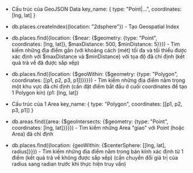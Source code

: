 - Cấu trúc của GeoJSON Data
  key_name: {
  type: "Point|...",
  coordinates: [lng, lat]
  }

- db.places.createIndex({location: "2dsphere"}) - Tạo Geospatial Index

- db.places.find({location: {$near: {$geometry: {type: "Point", coordinates: [lng, lat]}, $maxDistance: 500, $minDistance: 5}}}) - Tìm kiếm những địa điểm gần (với khoảng cách (mét) tối đa và tối thiểu được xác định với $maxDistance và $minDistance) với tọa độ đã chỉ định (kết quả trả về đã được sắp xếp)

- db.places.find({location: {$geoWithin: {$geometry: {type: "Polygon", coordinates: [[p1, p2, p3, p1]]}}}}) - Tìm kiếm những địa điểm nằm trong một khu vực đã chỉ định (cần đặt điểm bắt đầu ở cuối coordinates để tạo 1 Polygon kín) (p1: [lng, lat])

- Cấu trúc của 1 Area
  key_name: {
  type: "Polygon",
  coordinates: [[p1, p2, p3, p1]]
  }
- db.areas.find({area: {$geoIntersects: {$geometry: {type: "Point", coordinates: [lng, lat]}}}}) - Tìm kiếm những Area "giao" với Point (hoặc Area) đã chỉ định

- db.places.find({location: {geoWithin: {$centerSphere: [[lng, lat], radius]}}}) - Tìm kiếm những địa điểm nằm trong bán kính xác định từ 1 điểm (kết quả trả về không được sắp xếp) (cần chuyển đổi giá trị của radius sang radian trước khi thực hiện truy vấn)
